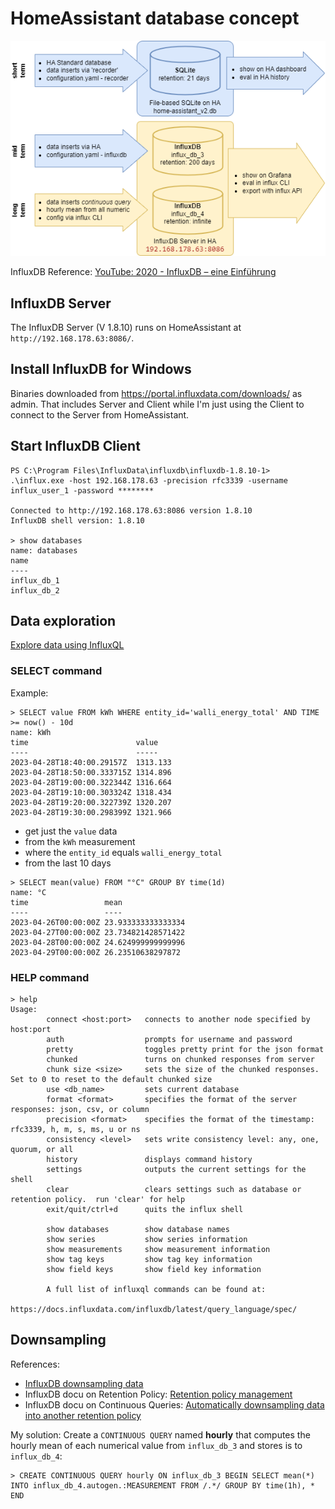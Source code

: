 # HomeAssistant database concept
![](homeassistant_data.drawio.png)

InfluxDB Reference: [YouTube: 2020 - InfluxDB – eine Einführung](https://www.youtube.com/watch?v=ccZuI7zvQMA)

## InfluxDB Server
The InfluxDB Server (V 1.8.10) runs on HomeAssistant at ``http://192.168.178.63:8086/``.

## Install InfluxDB for Windows
Binaries downloaded from https://portal.influxdata.com/downloads/ as admin.
That includes Server and Client while I'm just using the Client to connect to the Server from HomeAssistant.

## Start InfluxDB Client
```
PS C:\Program Files\InfluxData\influxdb\influxdb-1.8.10-1> .\influx.exe -host 192.168.178.63 -precision rfc3339 -username influx_user_1 -password ********

Connected to http://192.168.178.63:8086 version 1.8.10
InfluxDB shell version: 1.8.10

> show databases
name: databases
name
----
influx_db_1
influx_db_2
```

## Data exploration
[Explore data using InfluxQL](https://docs.influxdata.com/influxdb/v1.8/query_language/explore-data/)
### SELECT command
Example:
```
> SELECT value FROM kWh WHERE entity_id='walli_energy_total' AND TIME >= now() - 10d
name: kWh
time                        value
----                        -----
2023-04-28T18:40:00.29157Z  1313.133
2023-04-28T18:50:00.333715Z 1314.896
2023-04-28T19:00:00.322344Z 1316.664
2023-04-28T19:10:00.303324Z 1318.434
2023-04-28T19:20:00.322739Z 1320.207
2023-04-28T19:30:00.298399Z 1321.966
```
- get just the `value` data
- from the `kWh` measurement
- where the `entity_id` equals `walli_energy_total`
- from the last 10 days

```
> SELECT mean(value) FROM "°C" GROUP BY time(1d)
name: °C
time                 mean
----                 ----
2023-04-26T00:00:00Z 23.933333333333334
2023-04-27T00:00:00Z 23.734821428571422
2023-04-28T00:00:00Z 24.624999999999996
2023-04-29T00:00:00Z 26.23510638297872
```

### HELP command
```
> help
Usage:
        connect <host:port>   connects to another node specified by host:port
        auth                  prompts for username and password
        pretty                toggles pretty print for the json format
        chunked               turns on chunked responses from server
        chunk size <size>     sets the size of the chunked responses.  Set to 0 to reset to the default chunked size
        use <db_name>         sets current database
        format <format>       specifies the format of the server responses: json, csv, or column
        precision <format>    specifies the format of the timestamp: rfc3339, h, m, s, ms, u or ns
        consistency <level>   sets write consistency level: any, one, quorum, or all
        history               displays command history
        settings              outputs the current settings for the shell
        clear                 clears settings such as database or retention policy.  run 'clear' for help
        exit/quit/ctrl+d      quits the influx shell

        show databases        show database names
        show series           show series information
        show measurements     show measurement information
        show tag keys         show tag key information
        show field keys       show field key information

        A full list of influxql commands can be found at:
        https://docs.influxdata.com/influxdb/latest/query_language/spec/
```

## Downsampling 
References:
- [InfluxDB downsampling data](https://alex3305.github.io/home-assistant-docs/add-ons/influxdb-downsampling/)
- InfluxDB docu on Retention Policy: [Retention policy management](https://docs.influxdata.com/influxdb/v1.8/query_language/manage-database/#retention-policy-management)
- InfluxDB docu on Continuous Queries: [Automatically downsampling data into another retention policy](https://docs.influxdata.com/influxdb/v1.8/query_language/continuous_queries/#automatically-downsampling-data-into-another-retention-policy)

My solution: Create a `CONTINUOUS QUERY` named __hourly__ that computes the hourly mean of each numerical value from `influx_db_3` and stores is to `influx_db_4`: 
```
> CREATE CONTINUOUS QUERY hourly ON influx_db_3 BEGIN SELECT mean(*) INTO influx_db_4.autogen.:MEASUREMENT FROM /.*/ GROUP BY time(1h), * END
```



